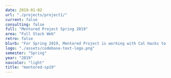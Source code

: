 ```yaml
---
date: 2019-01-02
url: "./projects/project1/"
current: false
consulting: false
full: "Mentored Project Spring 2019"
area: "Full Stack Web"
retro: false
blurb: "For Spring 2019, Mentored Project is working with Cal Hacks to create a full-stack web application that will function as a judging portal for collegiate hackathons."
logo: "./assets/codebase-text-logo.png"
semester: "Spring"
year: "2019"
navcolor: "light"
title: "mentored-sp19"
---
```

